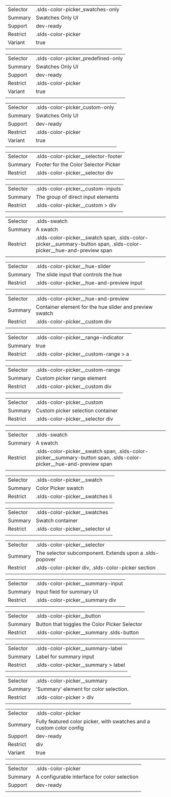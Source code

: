 
|  |  |
|-------|-------|
| Selector | .slds-color-picker_swatches-only |
| Summary | Swatches Only UI |
| Support | dev-ready |
| Restrict | .slds-color-picker |
| Variant | true |
|  |  |


|  |  |
|-------|-------|
| Selector | .slds-color-picker_predefined-only |
| Summary | Swatches Only UI |
| Support | dev-ready |
| Restrict | .slds-color-picker |
| Variant | true |
|  |  |


|  |  |
|-------|-------|
| Selector | .slds-color-picker_custom-only |
| Summary | Swatches Only UI |
| Support | dev-ready |
| Restrict | .slds-color-picker |
| Variant | true |
|  |  |


|  |  |
|-------|-------|
| Selector | .slds-color-picker__selector-footer |
| Summary | Footer for the Color Selector Picker |
| Restrict | .slds-color-picker__selector div |
|  |  |


|  |  |
|-------|-------|
| Selector | .slds-color-picker__custom-inputs |
| Summary | The group of direct input elements |
| Restrict | .slds-color-picker__custom > div |
|  |  |


|  |  |
|-------|-------|
| Selector | .slds-swatch |
| Summary | A swatch |
| Restrict | .slds-color-picker__swatch span, .slds-color-picker__summary-button span, .slds-color-picker__hue-and-preview span |
|  |  |


|  |  |
|-------|-------|
| Selector | .slds-color-picker__hue-slider |
| Summary | The slide input that controls the hue |
| Restrict | .slds-color-picker__hue-and-preview input |
|  |  |


|  |  |
|-------|-------|
| Selector | .slds-color-picker__hue-and-preview |
| Summary | Container element for the hue slider and preview swatch |
| Restrict | .slds-color-picker__custom div |
|  |  |


|  |  |
|-------|-------|
| Selector | .slds-color-picker__range-indicator |
| Summary | true |
| Restrict | .slds-color-picker__custom-range > a |
|  |  |


|  |  |
|-------|-------|
| Selector | .slds-color-picker__custom-range |
| Summary | Custom picker range element |
| Restrict | .slds-color-picker__custom div |
|  |  |


|  |  |
|-------|-------|
| Selector | .slds-color-picker__custom |
| Summary | Custom picker selection container |
| Restrict | .slds-color-picker__selector div |
|  |  |


|  |  |
|-------|-------|
| Selector | .slds-swatch |
| Summary | A swatch |
| Restrict | .slds-color-picker__swatch span, .slds-color-picker__summary-button span, .slds-color-picker__hue-and-preview span |
|  |  |


|  |  |
|-------|-------|
| Selector | .slds-color-picker__swatch |
| Summary | Color Picker swatch |
| Restrict | .slds-color-picker__swatches li |
|  |  |


|  |  |
|-------|-------|
| Selector | .slds-color-picker__swatches |
| Summary | Swatch container |
| Restrict | .slds-color-picker__selector ul |
|  |  |


|  |  |
|-------|-------|
| Selector | .slds-color-picker__selector |
| Summary | The selector subcomponent. Extends upon a .slds-popover |
| Restrict | .slds-color-picker div, .slds-color-picker section |
|  |  |


|  |  |
|-------|-------|
| Selector | .slds-color-picker__summary-input |
| Summary | Input field for summary UI |
| Restrict | .slds-color-picker__summary div |
|  |  |


|  |  |
|-------|-------|
| Selector | .slds-color-picker__button |
| Summary | Button that toggles the Color Picker Selector |
| Restrict | .slds-color-picker__summary .slds-button |
|  |  |


|  |  |
|-------|-------|
| Selector | .slds-color-picker__summary-label |
| Summary | Label for summary input |
| Restrict | .slds-color-picker__summary > label |
|  |  |


|  |  |
|-------|-------|
| Selector | .slds-color-picker__summary |
| Summary | 'Summary' element for color selection. |
| Restrict | .slds-color-picker > div |
|  |  |


|  |  |
|-------|-------|
| Selector | .slds-color-picker |
| Summary | Fully featured color picker, with swatches and a custom color config |
| Support | dev-ready |
| Restrict | div |
| Variant | true |
|  |  |


|  |  |
|-------|-------|
| Selector | .slds-color-picker |
| Summary | A configurable interface for color selection |
| Support | dev-ready |
|  |  |

